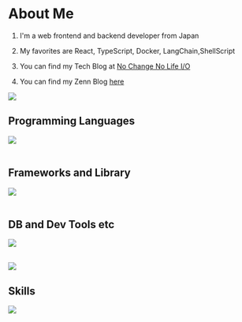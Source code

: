 # About Me

1. I'm a web frontend and backend developer from Japan

2. My favorites are React, TypeScript, Docker, LangChain,ShellScript

3. You can find my Tech Blog at [No Change No Life I/O](https://masanyon.com/)

4. You can find my Zenn Blog [here](https://zenn.dev/manase)

![](https://github-readme-stats.vercel.app/api/top-langs?username=moriT958&show_icons=true&locale=en&layout=compact)

## Programming Languages

<img src="https://skillicons.dev/icons?i=html,css,js,typescript,python,php," /> <br /><br />

## Frameworks and Library

<img src="https://skillicons.dev/icons?i=react,next,vue,nuxt,nodejs,express,flask,fastapi,laravel,wordpress" /> <br /><br />

## DB and Dev Tools etc

<img src="https://skillicons.dev/icons?i=mysql,postgresql,docker,git,github,vscode,linux,aws,azure,figma,nginx" /> <br /><br />



![](http://github-profile-summary-cards.vercel.app/api/cards/profile-details?username=moriT958&theme=tokyonight)



## Skills
![](https://skillicons.dev/icons?i=js,react,tailwind,python,flask,fastapi)
